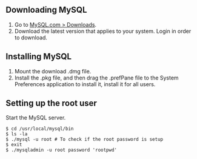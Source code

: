 ## Downloading MySQL

1. Go to [MySQL.com > Downloads](http://www.mysql.com/downloads/mysql/).
2. Download the latest version that applies to your system. Login in order to download.

## Installing MySQL

1. Mount the download .dmg file.
2. Install the .pkg file, and then drag the .prefPane file to the System Preferences application to install it, install it for all users.

## Setting up the root user

Start the MySQL server.

`$ cd /usr/local/mysql/bin`<br />
`$ ls -la`<br />
`$ ./mysql -u root # To check if the root password is setup`<br />
`$ exit`<br />
`$ ./mysqladmin -u root password 'rootpwd'`